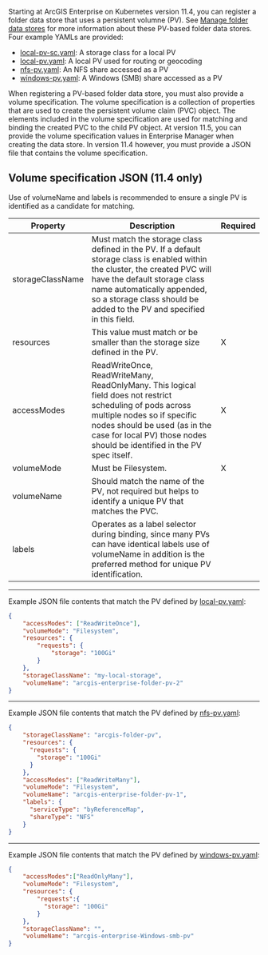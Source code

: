 Starting at ArcGIS Enterprise on Kubernetes version 11.4, you can register a folder data store that uses a persistent volumne (PV). See [Manage folder data stores](https://enterprise-k8s.arcgis.com/en/latest/administer/system-managed-data-stores.htm#ESRI_SECTION1_6A836545AC0645B48C8B11631714A935) for more information about these PV-based folder data stores. Four example YAMLs are provided:

- [local-pv-sc.yaml](https://github.com/Esri/arcgis-enterprise-on-kubernetes-resources/blob/main/PVsAsDataStores/local-pv-sc): A storage class for a local PV
- [local-pv.yaml](https://github.com/Esri/arcgis-enterprise-on-kubernetes-resources/blob/main/PVsAsDataStores/local-pv.yaml): A local PV used for routing or geocoding
- [nfs-pv.yaml](https://github.com/Esri/arcgis-enterprise-on-kubernetes-resources/blob/main/PVsAsDataStores/nfs-pv.yaml): An NFS share accessed as a PV
- [windows-pv.yaml](https://github.com/Esri/arcgis-enterprise-on-kubernetes-resources/blob/115-updates/PVsAsDataStores/windows-pv.yaml): A Windows (SMB) share accessed as a PV

When registering a PV-based folder data store, you must also provide a volume specification. The volume specification is a collection of properties that are used to create the persistent volume claim (PVC) object. The elements included in the volume specification are used for matching and binding the created PVC to the child PV object. At version 11.5, you can provide the volume specification values in Enterprise Manager when creating the data store. In version 11.4 however, you must provide a JSON file that contains the volume specification. 

## Volume specification JSON (11.4 only)

 Use of volumeName and labels is recommended to ensure a single PV is identified as a candidate for matching.

| Property | Description | Required |
|--|--|--|
| storageClassName | Must match the storage class defined in the PV. If a default storage class is enabled within the cluster, the created PVC will have the default storage class name automatically appended, so a storage class should be added to the PV and specified in this field. |  |
| resources | This value must match or be smaller than the storage size defined in the PV. | X |
| accessModes | ReadWriteOnce, ReadWriteMany, ReadOnlyMany. This logical field does not restrict scheduling of pods across multiple nodes so if specific nodes should be used (as in the case for local PV) those nodes should be identified in the PV spec itself. | X |
| volumeMode | Must be Filesystem. | X |
| volumeName | Should match the name of the PV, not required but helps to identify a unique PV that matches the PVC. |  |
| labels | Operates as a label selector during binding, since many PVs can have identical labels use of volumeName in addition is the preferred method for unique PV identification. |  |

___

Example JSON file contents that match the PV defined by [local-pv.yaml](https://github.com/Esri/arcgis-enterprise-on-kubernetes-resources/blob/main/PVsAsDataStores/local-pv.yaml):
```json
{
    "accessModes": ["ReadWriteOnce"],
    "volumeMode": "Filesystem",
    "resources": {
        "requests": {
            "storage": "100Gi"
        }
    },
    "storageClassName": "my-local-storage", 
    "volumeName": "arcgis-enterprise-folder-pv-2"
}
```
___

Example JSON file contents that match the PV defined by [nfs-pv.yaml](https://github.com/Esri/arcgis-enterprise-on-kubernetes-resources/blob/main/PVsAsDataStores/nfs-pv.yaml):
```json
{
    "storageClassName": "arcgis-folder-pv",
    "resources": {
      "requests": {
        "storage": "100Gi"
      }
    },
    "accessModes": ["ReadWriteMany"],
    "volumeMode": "Filesystem",
    "volumeName": "arcgis-enterprise-folder-pv-1",
    "labels": {
      "serviceType": "byReferenceMap",
      "shareType": "NFS"
    }
}
```
___

Example JSON file contents that match the PV defined by [windows-pv.yaml](https://github.com/Esri/arcgis-enterprise-on-kubernetes-resources/blob/115-updates/PVsAsDataStores/windows-pv.yaml):
```json
{
    "accessModes":["ReadOnlyMany"],
    "volumeMode": "Filesystem",
    "resources": {
        "requests":{
          "storage": "100Gi"
        }
    },
    "storageClassName": "",
    "volumeName": "arcgis-enterprise-Windows-smb-pv"
}
```
